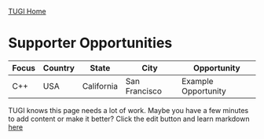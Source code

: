 ﻿[TUGI Home](http://tugi.info "TUGI Home Page")

# Supporter Opportunities

| Focus | Country | State | City | Opportunity |
| ----- | ------- | ----- | ---- | ---- |
| C++ | USA | California | San Francisco | Example Opportunity |

TUGI knows this page needs a lot of work. Maybe you have a few minutes to add content or make it better? Click the edit button and learn markdown [here](https://github.com/adam-p/markdown-here/wiki/Markdown-Cheatsheet#tables)